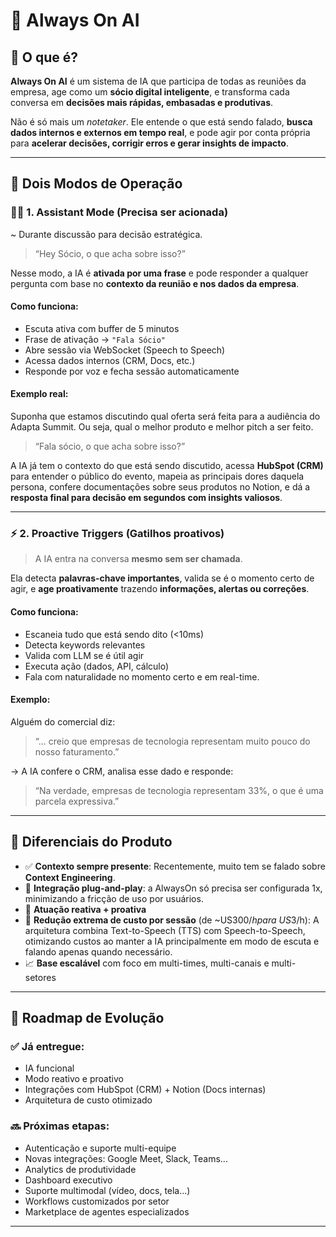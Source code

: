# 🧠 Always On AI

## 🧐 O que é?

**Always On AI** é um sistema de IA que participa de todas as reuniões da empresa, age como um **sócio digital inteligente**, e transforma cada conversa em **decisões mais rápidas, embasadas e produtivas**.

Não é só mais um *notetaker*. Ele entende o que está sendo falado, **busca dados internos e externos em tempo real**, e pode agir por conta própria para **acelerar decisões, corrigir erros e gerar insights de impacto**.

---

## 🔧 Dois Modos de Operação

### 🧑‍💼 1. Assistant Mode (Precisa ser acionada)

~ Durante discussão para decisão estratégica.
> “Hey Sócio, o que acha sobre isso?”

Nesse modo, a IA é **ativada por uma frase** e pode responder a qualquer pergunta com base no **contexto da reunião e nos dados da empresa**.

#### Como funciona:

- Escuta ativa com buffer de 5 minutos  
- Frase de ativação → `"Fala Sócio"`  
- Abre sessão via WebSocket (Speech to Speech) 
- Acessa dados internos (CRM, Docs, etc.)  
- Responde por voz e fecha sessão automaticamente  

#### Exemplo real:

Suponha que estamos discutindo qual oferta será feita para a audiência do Adapta Summit. Ou seja, qual o melhor produto e melhor pitch a ser feito. 

> “Fala sócio, o que acha sobre isso?”

A IA já tem o contexto do que está sendo discutido, acessa **HubSpot (CRM)** para entender o público do evento, mapeia as principais dores daquela persona, confere documentações sobre seus produtos no Notion, e dá a **resposta final para decisão em segundos com insights valiosos**.

---

### ⚡ 2. Proactive Triggers (Gatilhos proativos)

> A IA entra na conversa **mesmo sem ser chamada**.

Ela detecta **palavras-chave importantes**, valida se é o momento certo de agir, e **age proativamente** trazendo **informações, alertas ou correções**.

#### Como funciona:

- Escaneia tudo que está sendo dito (<10ms)  
- Detecta keywords relevantes  
- Valida com LLM se é útil agir  
- Executa ação (dados, API, cálculo)  
- Fala com naturalidade no momento certo e em real-time. 

#### Exemplo:

Alguém do comercial diz: 
> “... creio que empresas de tecnologia representam muito pouco do nosso faturamento.”

→ A IA confere o CRM, analisa esse dado e responde:

> “Na verdade, empresas de tecnologia representam 33%, o que é uma parcela expressiva.”

---

## 🚀 Diferenciais do Produto

- ✅ **Contexto sempre presente**: Recentemente, muito tem se falado sobre **Context Engineering**.
- 🔌 **Integração plug-and-play**: a AlwaysOn só precisa ser configurada 1x, minimizando a fricção de uso por usuários.
- 🔁 **Atuação reativa + proativa**  
- 💸 **Redução extrema de custo por sessão** (de ~US$300/h para ~US$3/h): A arquitetura combina Text-to-Speech (TTS) com Speech-to-Speech, otimizando custos ao manter a IA principalmente em modo de escuta e falando apenas quando necessário.
- 📈 **Base escalável** com foco em multi-times, multi-canais e multi-setores  

---

## 🔭 Roadmap de Evolução

### ✅ Já entregue:

- IA funcional  
- Modo reativo e proativo  
- Integrações com HubSpot (CRM) + Notion (Docs internas)
- Arquitetura de custo otimizado  

### 🔜 Próximas etapas:

- Autenticação e suporte multi-equipe  
- Novas integrações: Google Meet, Slack, Teams...  
- Analytics de produtividade  
- Dashboard executivo  
- Suporte multimodal (vídeo, docs, tela...)  
- Workflows customizados por setor  
- Marketplace de agentes especializados  

---

